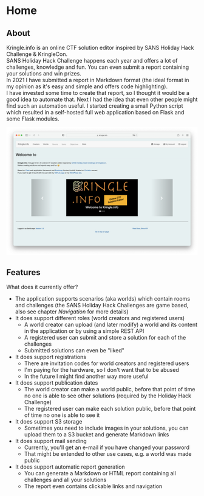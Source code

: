 # Home

## About

Kringle.info is an online CTF solution editor inspired by SANS Holiday Hack Challenge & KringleCon.  
SANS Holiday Hack Challenge happens each year and offers a lot of challenges, knowledge and fun. You can even submit a report containing your solutions and win prizes.  
In 2021 I have submitted a report in Markdown format (the ideal format in my opinion as it's easy and simple and offers code highlighting).  
I have invested some time to create that report, so I thought it would be a good idea to automate that. Next I had the idea that even other people might find such an automation useful. I started creating a small Python script which resulted in a self-hosted full web application based on Flask and some Flask modules.  

![Items Detail](./img/index_all.png)

## Features

What does it currently offer?

- The application supports scenarios (aka worlds) which contain rooms and challenges (the SANS Holiday Hack Challenges are game based, also see chapter *Navigation* for more details)
- It does support different roles (world creators and registered users)
    - A world creator can upload (and later modify) a world and its content in the application or by using a simple REST API
    - A registered user can submit and store a solution for each of the challenges
    - Submitted solutions can even be "liked"
- It does support registrations
    - There are invitation codes for world creators and registered users
    - I'm paying for the hardware, so I don't want that to be abused
    - In the future I might find another way more useful
- It does support publication dates
    - The world creator can make a world public, before that point of time no one is able to see other solutions (required by the Holiday Hack Challenge)
    - The registered user can make each solution public, before that point of time no one is able to see it
- It does support S3 storage
    - Sometimes you need to include images in your solutions, you can upload them to a S3 bucket and generate Markdown links
- It does support mail sending
    - Currently, you'll get an e-mail if you have changed your password
    - That might be extended to other use cases, e.g. a world was made public
- It does support automatic report generation
    - You can generate a Markdown or HTML report containing all challenges and all your solutions
    - The report even contains clickable links and navigation
